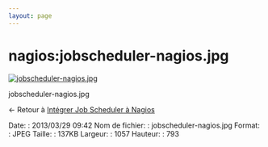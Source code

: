 ```yaml
---
layout: page
---
```


nagios:jobscheduler-nagios.jpg
==============================

[![jobscheduler-nagios.jpg](..//assets/media/nagios/jobscheduler-nagios.jpg@cache=&w=900&h=675 "jobscheduler-nagios.jpg")](..//assets/media/nagios/jobscheduler-nagios.jpg@cache= "Afficher le fichier original")

jobscheduler-nagios.jpg

← Retour à [Intégrer Job Scheduler à
Nagios](../../nagios/integration/jobscheduler.html "nagios:integration:jobscheduler")

Date:
:   2013/03/29 09:42
Nom de fichier:
:   jobscheduler-nagios.jpg
Format:
:   JPEG
Taille:
:   137KB
Largeur:
:   1057
Hauteur:
:   793

